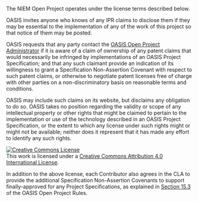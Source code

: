 
The NIEM Open Project operates under the license terms described below.

OASIS invites anyone who knows of any IPR claims to disclose them if they may be essential to the implementation of any of the work of this project so that notice of them may be posted.

OASIS requests that any party contact the [OASIS Open Project Administrator](mailto:op-admin@oasis-open.org) if it is aware of a claim of ownership of any patent claims that would necessarily be infringed by implementations of an OASIS Project Specification; and that any such claimant provide an indication of its willingness to grant a Specification Non-Assertion Covenant with respect to such patent claims, or otherwise to negotiate patent licenses free of charge with other parties on a non-discriminatory basis on reasonable terms and conditions.

OASIS may include such claims on its website, but disclaims any obligation to do so. OASIS takes no position regarding the validity or scope of any intellectual property or other rights that might be claimed to pertain to the implementation or use of the technology described in an OASIS Project Specification, or the extent to which any license under such rights might or might not be available; neither does it represent that it has made any effort to identify any such rights.


<a rel="license" href="http://creativecommons.org/licenses/by/4.0/"><img alt="Creative Commons License" style="border-width:0" src="https://i.creativecommons.org/l/by/4.0/88x31.png" /></a><br />This work is licensed under a <a rel="license" href="http://creativecommons.org/licenses/by/4.0/">Creative Commons Attribution 4.0 International License</a>.


In addition to the above license, each Contributor also agrees in the CLA to provide the additional Specification Non-Assertion Covenants to support finally-approved for any Project Specifications, as explained in [Section 15.3](https://www.oasis-open.org/policies-guidelines/open-projects-process/#repository-specification-licenses-special-covenant) of the OASIS Open Project Rules.
